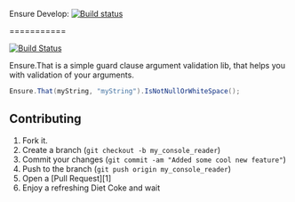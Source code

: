 Ensure
Develop: [![Build status](https://ci.appveyor.com/api/projects/status/3xojx4v5s5mxdcgk/branch/develop?svg=true)](https://ci.appveyor.com/project/rickvanschalkwijk/ensure/branch/develop)

===========

[![Build Status](https://travis-ci.org/rickvanschalkwijk/Ensure.svg?branch=develop)](https://travis-ci.org/rickvanschalkwijk/Ensure)

Ensure.That is a simple guard clause argument validation lib, that helps you with validation of your arguments.

```csharp
Ensure.That(myString, "myString").IsNotNullOrWhiteSpace();
```

Contributing
------------

1. Fork it.
2. Create a branch (`git checkout -b my_console_reader`)
3. Commit your changes (`git commit -am "Added some cool new feature"`)
4. Push to the branch (`git push origin my_console_reader`)
5. Open a [Pull Request][1]
6. Enjoy a refreshing Diet Coke and wait

